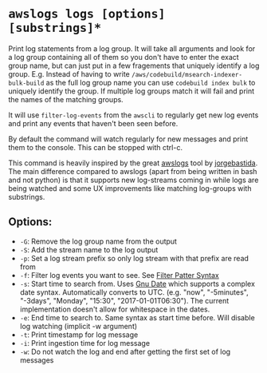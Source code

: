 # `awslogs logs [options] [substrings]*`

Print log statements from a log group. It will take all arguments and look for a log group containing
all of them so you don't have to enter the exact group name, but can just put in a few fragements
that uniquely identify a log group. E.g. Instead of having to write `/aws/codebuild/msearch-indexer-bulk-build`
as the full log group name you can use `codebuild index bulk` to uniquely identify the group.
If multiple log groups match it will fail and print the names of the matching groups.

It will use `filter-log-events` from the `awscli` to regularly get new log events and print any events that
haven't been seen before.

By default the command will watch regularly for new messages and print them to the console.
This can be stopped with ctrl-c.

This command is heavily inspired by the great [awslogs](https://github.com/jorgebastida/awslogs)
tool by [jorgebastida](https://github.com/jorgebastida). The main difference compared to awslogs (apart from being
written in bash and not python) is that it supports new log-streams coming in while logs are being watched and
some UX improvements like matching log-groups with substrings.

## Options:

* `-G`: Remove the log group name from the output
* `-S`: Add the stream name to the log output
* `-p`: Set a log stream prefix so only log stream with that prefix are read from
* `-f`: Filter log events you want to see.
        See [Filter Patter Syntax](http://docs.aws.amazon.com/AmazonCloudWatch/latest/logs/FilterAndPatternSyntax.html)
* `-s`: Start time to search from. Uses [Gnu Date](https://www.gnu.org/software/coreutils/manual/html_node/Options-for-date.html#Options-for-date) which supports a complex date syntax. Automatically converts to UTC.
        (e.g. "now", "-5minutes", "-3days", "Monday", "15:30", "2017-01-01T06:30"). The current implementation doesn't allow for whitespace in the dates.
* `-e`: End time to search to. Same syntax as start time before. Will disable log watching (implicit -w argument)
* `-t`: Print timestamp for log message
* `-i`: Print ingestion time for log message
* `-w`: Do not watch the log and end after getting the first set of log messages
